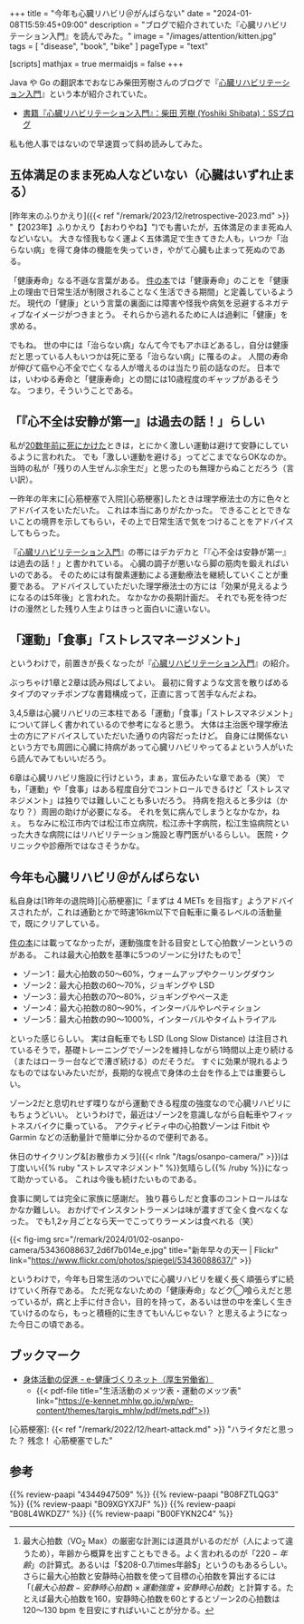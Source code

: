 +++
title = "今年も心臓リハビリ＠がんばらない"
date =  "2024-01-08T15:59:45+09:00"
description = "ブログで紹介されていた『心臓リハビリテーション入門』を読んでみた。"
image = "/images/attention/kitten.jpg"
tags = [ "disease", "book", "bike" ]
pageType = "text"

[scripts]
  mathjax = true
  mermaidjs = false
+++

Java や Go の翻訳本でおなじみ柴田芳樹さんのブログで『[心臓リハビリテーション入門]』という本が紹介されていた。

- [書籍『心臓リハビリテーション入門』：柴田 芳樹 (Yoshiki Shibata)：SSブログ](https://yshibata.blog.ss-blog.jp/2024-01-06)

私も他人事ではないので早速買って斜め読みしてみた。

## 五体満足のまま死ぬ人などいない（心臓はいずれ止まる）

[昨年末のふりかえり]({{< ref "/remark/2023/12/retrospective-2023.md" >}} "【2023年】ふりかえり【おわりやね】")でも書いたが，五体満足のまま死ぬ人などいない。
大きな怪我もなく運よく五体満足で生きてきた人も，いつか「治らない病」を得て身体の機能を失っていき，やがて心臓も止まって死ぬのである。

「健康寿命」なる不遜な言葉がある。
[件の本][心臓リハビリテーション入門]では「健康寿命」のことを「健康上の理由で日常生活が制限されることなく生活できる期間」と定義しているようだ。
現代の「健康」という言葉の裏面には障害や怪我や病気を忌避するネガティブなイメージがつきまとう。
それらから逃れるために人は過剰に「健康」を求める。

でもね。
世の中には「治らない病」なんて今でもアホほどあるし，自分は健康だと思っている人もいつかは死に至る「治らない病」に罹るのよ。
人間の寿命が伸びて癌や心不全で亡くなる人が増えるのは当たり前の話なのだ。
日本では，いわゆる寿命と「健康寿命」との間には10歳程度のギャップがあるそうな。
つまり，そういうことである。

## 「『心不全は安静が第一』は過去の話！」らしい

私が[20数年前に死にかけた](https://baldanders.info/spiegel/log/nikki/ "Spiegel の闘病日記")ときは，とにかく激しい運動は避けて安静にしているように言われた。
でも「激しい運動を避ける」ってどこまでならOKなのか。
当時の私が「残りの人生ぜんぶ余生だ」と思ったのも無理からぬことだろう（言い訳）。

一昨年の年末に[心筋梗塞で入院][心筋梗塞]したときは理学療法士の方に色々とアドバイスをいただいた。
これは本当にありがたかった。
できることとできないことの境界を示してもらい，その上で日常生活で気をつけることをアドバイスしてもらった。

『[心臓リハビリテーション入門]』の帯にはデカデカと「『心不全は安静が第一』は過去の話！」と書かれている。
心臓の調子が悪いなら脚の筋肉を鍛えればいいのである。
そのためには有酸素運動による運動療法を継続していくことが重要である。
アドバイスしていただいた理学療法士の方には「効果が見えるようになるのは5年後」と言われた。
なかなかの長期計画だ。
それでも死を待つだけの漫然とした残り人生よりはきっと面白いに違いない。

## 「運動」「食事」「ストレスマネージメント」

というわけで，前置きが長くなったが『[心臓リハビリテーション入門]』の紹介。

ぶっちゃけ1章と2章は読み飛ばしてよい。
最初に脅すような文言を散りばめるタイプのマッチポンプな書籍構成って，正直に言って苦手なんだよね。

3,4,5章は心臓リハビリの三本柱である「運動」「食事」「ストレスマネジメント」について詳しく書かれているので参考になると思う。
大体は主治医や理学療法士の方にアドバイスしていただいた通りの内容だったけど。
自身には関係ないという方でも周囲に心臓に持病があって心臓リハビリやってるよという人がいたら読んでみてもいいだろう。

6章は心臓リハビリ施設に行けという，まぁ，宣伝みたいな章である（笑） でも，「運動」や「食事」はある程度自分でコントロールできるけど「ストレスマネジメント」は独りでは難しいことも多いだろう。
持病を抱えると多少は（かなり？）周囲の助けが必要になる。
それを気に病んでしまうとなかなか，ねぇ。
ちなみに松江市内では松江市立病院，松江赤十字病院，松江生協病院といった大きな病院にはリハビリテーション施設と専門医がいるらしい。
医院・クリニックや診療所ではなさそうかな。

## 今年も心臓リハビリ＠がんばらない

私自身は[1昨年の退院時][心筋梗塞]に「まずは 4 METs を目指す」ようアドバイスされたが，これは通勤とかで時速16km以下で自転車に乗るレベルの活動量で，既にクリアしている。

[件の本][心臓リハビリテーション入門]には載ってなかったが，運動強度を計る目安として心拍数ゾーンというのがある。
これは最大心拍数を基準に5つのゾーンに分けたもので[^vo2max]

[^vo2max]: 最大心拍数（$\mathrm{VO_2\ Max}$）の厳密な計測には道具がいるのだが（人によって違うため），年齢から概算を出すこともできる。よく言われるのが「$220-年齢$」の計算式。あるいは「$208-0.7\times年齢$」というのもあるらしい。さらに最大心拍数と安静時心拍数を使って目標の心拍数を算出するには「$(最大心拍数-安静時心拍数)\times 運動強度+安静時心拍数$」と計算する。たとえば最大心拍数を160，安静時心拍数を60とするとゾーン2の心拍数は $120〜130\ \mathrm{bpm}$ を目安にすればいいことが分かる。

- ゾーン1：最大心拍数の50〜60%，ウォームアップやクーリングダウン
- ゾーン2：最大心拍数の60〜70%，ジョギングや LSD
- ゾーン3：最大心拍数の70〜80%，ジョギングやペース走
- ゾーン4：最大心拍数の80〜90%，インターバルやレペティション
- ゾーン5：最大心拍数の90〜1000%，インターバルやタイムトライアル

といった感じらしい。
実は自転車でも LSD (Long Slow Distance) は注目されているそうで，基礎トレーニングでゾーン2を維持しながら1時間以上走り続ける（またはローラー台などで漕ぎ続ける）のだそうだ。
すぐに効果が現れるようなものではないみたいだが，長期的な視点で身体の土台を作る上では重要らしい。

ゾーン2だと息切れせず喋りながら運動できる程度の強度なので心臓リハビリにもちょうどいい。
というわけで，最近はゾーン2を意識しながら自転車やフィットネスバイクに乗っている。
アクティビティ中の心拍数ゾーンは Fitbit や Garmin などの活動量計で簡単に分かるので便利である。

休日のサイクリング&[お散歩カメラ]({{< rlnk "/tags/osanpo-camera/" >}})は丁度いい{{% ruby "ストレスマネジメント" %}}気晴らし{{% /ruby %}}になって助かっている。
これは今後も続けたいものである。

食事に関しては完全に家族に感謝だ。
独り暮らしだと食事のコントロールはなかなか難しい。
おかげでインスタントラーメンは味が濃すぎて全く食べなくなった。
でも1,2ヶ月ごとなら天一でこってりラーメンは食べれる（笑）

{{< fig-img src="/remark/2024/01/02-osanpo-camera/53436088637_2d6f7b014e_e.jpg" title="新年早々の天一 | Flickr" link="https://www.flickr.com/photos/spiegel/53436088637/" >}}

というわけで，今年も日常生活のついでに心臓リハビリを緩く長く頑張らずに続けていく所存である。
ただ死なないための「健康寿命」などク◯喰らえだと思っているが，病と上手に付き合い，目的を持って，あるいは世の中を楽しく生きていけるのなら，もっと積極的に生きてもいんじゃない？ と思えるようになった今日この頃である。

## ブックマーク

- [身体活動の促進 - e-健康づくりネット（厚生労働省）](https://e-kennet.mhlw.go.jp/tools_physical/)
  - {{< pdf-file title="生活活動のメッツ表・運動のメッツ表" link="https://e-kennet.mhlw.go.jp/wp/wp-content/themes/targis_mhlw/pdf/mets.pdf">}}

[心臓リハビリテーション入門]: https://www.amazon.co.jp/dp/4344947509?tag=baldandersinf-22&linkCode=ogi&th=1&psc=1 "健康寿命を延ばす心臓リハビリテーション入門 | 飯田 圭 |本 | 通販 | Amazon"
[心筋梗塞]: {{< ref "/remark/2022/12/heart-attack.md" >}} "ハライタだと思った？ 残念！ 心筋梗塞でした"

## 参考

{{% review-paapi "4344947509" %}} <!-- 心臓リハビリテーション入門 -->
{{% review-paapi "B08FZTLQG3" %}} <!-- フィットネスバイク -->
{{% review-paapi "B09XGYX7JF" %}} <!-- GARMIN vívosmart 5 -->
{{% review-paapi "B08L4WKDZ7" %}} <!-- PowerShot ZOOM -->
{{% review-paapi "B00FYKN2C4" %}} <!-- ささみさん@がんばらない -->
